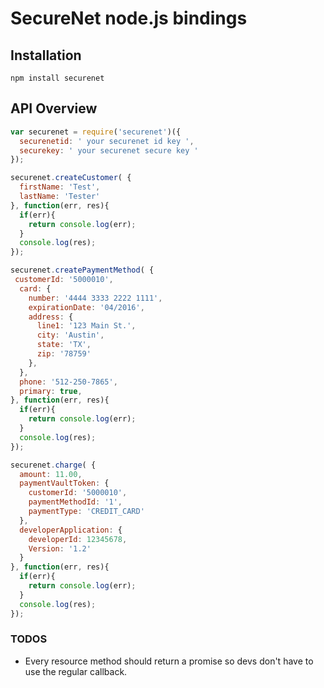 # SecureNet node.js bindings 

## Installation

`npm install securenet`


## API Overview

```js
var securenet = require('securenet')({
  securenetid: ' your securenet id key ',
  securekey: ' your securenet secure key '
});
```

```js
securenet.createCustomer( {
  firstName: 'Test',
  lastName: 'Tester'
}, function(err, res){
  if(err){
    return console.log(err);
  }
  console.log(res);
});

securenet.createPaymentMethod( {
 customerId: '5000010',
  card: {
    number: '4444 3333 2222 1111',
    expirationDate: '04/2016',
    address: {
      line1: '123 Main St.',
      city: 'Austin',
      state: 'TX',
      zip: '78759'
    },
  },
  phone: '512-250-7865',
  primary: true,
}, function(err, res){
  if(err){
    return console.log(err);
  }
  console.log(res);
});

securenet.charge( {
  amount: 11.00,
  paymentVaultToken: {
    customerId: '5000010',
    paymentMethodId: '1',
    paymentType: 'CREDIT_CARD'
  },
  developerApplication: {
    developerId: 12345678,
    Version: '1.2'
  }
}, function(err, res){
  if(err){
    return console.log(err);
  }
  console.log(res);
});

```


### TODOS
* Every resource method should return a promise so devs don't have to use the regular callback.


